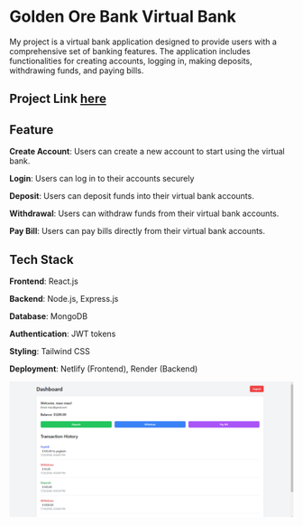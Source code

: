 # Golden Ore Bank Virtual Bank

My project is a virtual bank application designed to provide users with a comprehensive set of banking features. The application includes functionalities for creating accounts, logging in, making deposits, withdrawing funds, and paying bills.

## Project Link [here](https://mern-golden-ore-bank.netlify.app/)

## Feature
**Create Account**: Users can create a new account to start using the virtual bank.

**Login**: Users can log in to their accounts securely

**Deposit**: Users can deposit funds into their virtual bank accounts.

**Withdrawal**: Users can withdraw funds from their virtual bank accounts.

**Pay Bill**: Users can pay bills directly from their virtual bank accounts.

## Tech Stack
**Frontend**: React.js

**Backend**: Node.js, Express.js

**Database**: MongoDB

**Authentication**: JWT tokens

**Styling**: Tailwind CSS

**Deployment**: Netlify (Frontend), Render (Backend)


![Project Logo](https://github.com/nicolefranz/MERN_Golden-Ore-Bank/blob/main/proj-img/dashboard.png)



